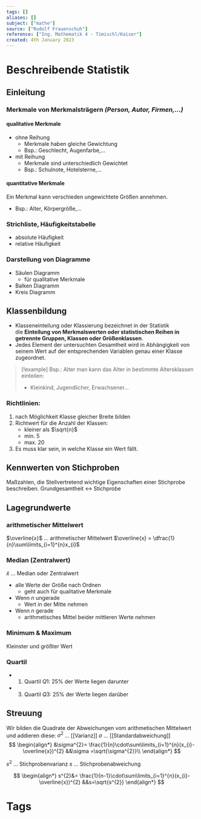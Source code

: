 ```yaml
---
tags: []
aliases: []
subject: ["mathe"]
source: ["Rudolf Frauenschuh"]
reference: ["Ing. Mathematik 4 - Timischl/Kaiser"]
created: 4th January 2023
---
```


# Beschreibende Statistik
## Einleitung
### Merkmale von Merkmalsträgern *(Person, Autor, Firmen,...)*
#### qualitative Merkmale
- ohne Reihung  
	- Merkmale haben gleiche Gewichtung
	- Bsp.: Geschlecht, Augenfarbe,… 
- mit Reihung   
	- Merkmale sind unterschiedlich Gewichtet
	- Bsp.: Schulnote, Hotelsterne,… 

#### quantitative Merkmale
Ein Merkmal kann verschieden ungewichtete Größen annehmen.
- Bsp.: Alter, Körpergröße,…

### Strichliste, Häufigkeitstabelle
- absolute Häufigkeit
- relative Häufigkeit
### Darstellung von Diagramme
- Säulen Diagramm
	- für qualitative Merkmale
- Balken Diagramm
- Kreis Diagramm

## Klassenbildung
- Klasseneinteilung oder Klassierung bezeichnet in der Statistik die **Einteilung von Merkmalswerten oder statistischen Reihen in getrennte Gruppen, Klassen oder Größenklassen**.
- Jedes Element der untersuchten Gesamtheit wird in Abhängigkeit von seinem Wert auf der entsprechenden Variablen genau einer Klasse zugeordnet.
> [!example] Bsp.: Alter
> man kann das Alter in bestimmte Altersklassen einteilen:
> - Kleinkind, Jugendlicher, Erwachsener...

### Richtlinien:
1. nach Möglichkeit Klasse gleicher Breite bilden
2. Richtwert für die Anzahl der Klassen:
	- kleiner als $\sqrt{n}$
	- min. 5
	- max. 20
3. Es muss klar sein, in welche Klasse ein Wert fällt.

## Kennwerten von Stichproben
Maßzahlen, die Stellvertretend wichtige Eigenschaften einer Stichprobe beschreiben.
Grundgesamtheit $\leftrightarrow$ Stichprobe

## Lagegrundwerte
### arithmetischer Mittelwert
$\overline{x}$ ... arithmetischer Mittelwert
$\overline{x} = \dfrac{1}{n}\sum\limits_{i=1}^{n}x_{i}$
### Median (Zentralwert)
$\tilde{x}$ ... Median oder Zentralwert
- alle Werte der Größe nach Ordnen
	- geht auch für qualitative Merkmale
- Wenn $n$ ungerade
	- Wert in der Mitte nehmen
- Wenn $n$ gerade
	- arithmetisches Mittel beider mittleren Werte nehmen
### Minimum & Maximum
Kleinster und größter Wert
### Quartil
- 1. Quartil $Q1$: $25\%$ der Werte liegen darunter
- 3. Quartil $Q3$: $25\%$ der Werte liegen darüber


## Streuung 
Wir bilden die Quadrate der Abweichungen vom arithmetischen Mittelwert und addieren diese: 
$\sigma^{2}$ … [[Varianz]]
$\sigma$ … [[Standardabweichung]]
$$
\begin{align*}
&\sigma^{2}= \frac{1}{n}\cdot\sum\limits_{i=1}^{n}(x_{i}-\overline{x})^{2} &&\sigma =\sqrt{\sigma^{2}}\\
\end{align*}
$$

$s^{2}$ … Stichprobenvarianz 
$s$ … Stichprobenabweichung

$$
\begin{align*}
s^{2}&= \frac{1}{n-1}\cdot\sum\limits_{i=1}^{n}(x_{i}-\overline{x})^{2} &&s=\sqrt{s^{2}}
\end{align*}
$$

# Tags